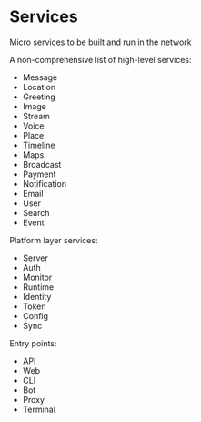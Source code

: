 # Services

Micro services to be built and run in the network

A non-comprehensive list of high-level services:

- Message
- Location
- Greeting
- Image
- Stream
- Voice
- Place
- Timeline
- Maps
- Broadcast
- Payment
- Notification
- Email
- User
- Search
- Event

Platform layer services:

- Server
- Auth
- Monitor
- Runtime
- Identity
- Token
- Config
- Sync

Entry points:

- API
- Web
- CLI
- Bot
- Proxy
- Terminal

